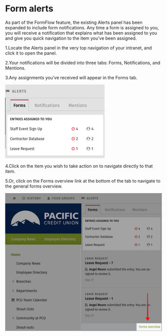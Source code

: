 # Form alerts



As part of the FormFlow feature, the existing Alerts panel has been expanded to include form notifications. Any time a form is assigned to you, you will receive a notification that explains what has been assigned to you and give you quick navigation to the item you’ve been assigned.

1.Locate the Alerts panel in the very top navigation of your intranet, and click it to open the panel.

2.Your notifications will be divided into three tabs: Forms, Notifications, and Mentions.

3.Any assignments you’ve received will appear in the Forms tab.

![](../../../.gitbook/assets/1%20%2839%29.png)



4.Click on the item you wish to take action on to navigate directly to that item.

5.Or, click on the Forms overview link at the bottom of the tab to navigate to the general forms overview.

![](../../../.gitbook/assets/2%20%2883%29.png)



